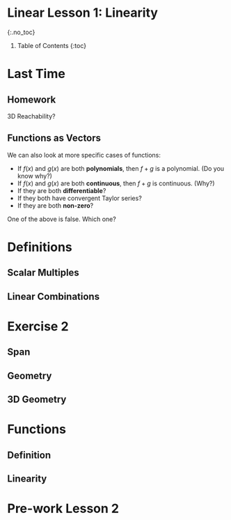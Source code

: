 <script src="https://sagecell.sagemath.org/static/embedded_sagecell.js"></script>
<script>sagecell.makeSagecell({"inputLocation": ".sage"});</script>

# Linear Lesson 1: Linearity
{:.no_toc}

1. Table of Contents
{:toc}

# Last Time

## Homework

3D Reachability?


## Functions as Vectors

We can also look at more specific cases of functions:

* If $f(x)$ and $g(x)$ are both **polynomials**, then $f + g$ is a polynomial. (Do you know why?)
* If $f(x)$ and $g(x)$ are both **continuous**, then $f + g$ is continuous. (Why?)
* If they are both **differentiable**?
* If they both have convergent Taylor series?
* If they are both **non-zero**?

One of the above is false. Which one?

# Definitions

## Scalar Multiples

## Linear Combinations

# Exercise 2

## Span

## Geometry

## 3D Geometry

# Functions

## Definition

## Linearity

# Pre-work Lesson 2

